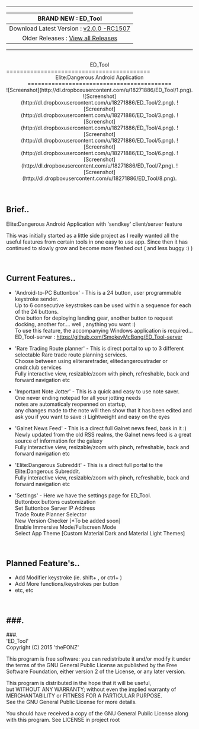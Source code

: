 -------
| BRAND NEW :  ED_Tool |
| :------------: |
| Download Latest Version :  [ v2.0.0 -RC1507 ](https://github.com/SmokeyMcBong/ED_Tool/releases/tag/v2.0.0-RC15%2F07) |
| Older Releases : [ View all Releases ](https://github.com/SmokeyMcBong/ED_Tool/releases) |

-------
<br />  

<center>ED_Tool</center>
==========================================
<center>Elite:Dangerous Android Application</center>

<center>==========================================</center>

<center>![Screenshot](http://dl.dropboxusercontent.com/u/18271886/ED_Tool/1.png).
![Screenshot]
(http://dl.dropboxusercontent.com/u/18271886/ED_Tool/2.png).
![Screenshot]
(http://dl.dropboxusercontent.com/u/18271886/ED_Tool/3.png).
![Screenshot]
(http://dl.dropboxusercontent.com/u/18271886/ED_Tool/4.png).
![Screenshot]
(http://dl.dropboxusercontent.com/u/18271886/ED_Tool/5.png).
![Screenshot]
(http://dl.dropboxusercontent.com/u/18271886/ED_Tool/6.png).
![Screenshot]
(http://dl.dropboxusercontent.com/u/18271886/ED_Tool/7.png).
![Screenshot]
(http://dl.dropboxusercontent.com/u/18271886/ED_Tool/8.png).</center>


<br />
<br />

Brief..
------------

Elite:Dangerous Android Application with 'sendkey' client/server feature

This was initially started as a little side project as I really wanted all the useful
features from certain tools in one easy to use app.
Since then it has continued to slowly grow and become more fleshed out ( and less buggy :) )

<br />

Current Features..
------------
* 'Android-to-PC Buttonbox' - This is a 24 button, user programmable keystroke sender.   
Up to 6 consecutive keystrokes can be used within a sequence for each of the 24 buttons.   
One button for deploying landing gear, another button to request docking, another for.... well , anything you want :)   
To use this feature, the accompanying Windows application is required... ED_Tool-server : https://github.com/SmokeyMcBong/ED_Tool-server 
 

* 'Rare Trading Route planner' - This is direct portal to up to 3 different selectable Rare trade route planning services.  
Choose between using eliteraretrader, elitedangeroustrader or cmdr.club services  
Fully interactive view, resizable/zoom with pinch, refreshable, back and forward navigation etc


* 'Important Note Jotter' - This is a quick and easy to use note saver.  
One never ending notepad for all your jotting needs   
notes are automaticaly reopenned on startup,  
any changes made to the note will then show that it has been edited and ask you if you want to save :)
Lightweight and easy on the eyes   


* 'Galnet News Feed' - This is a direct full Galnet news feed, bask in it :)  
Newly updated from the old RSS realms, the Galnet news feed is a great source of information for the galaxy  
Fully interactive view, resizable/zoom with pinch, refreshable, back and forward navigation etc


* 'Elite:Dangerous Subreddit' - This is a direct full portal to the Elite:Dangerous Subreddit.  
Fully interactive view, resizable/zoom with pinch, refreshable, back and forward navigation etc 


* 'Settings' - Here we have the settings page for ED_Tool.  
Buttonbox buttons customization  
Set Buttonbox Server IP Address  
Trade Route Planner Selector  
New Version Checker [*To be added soon]  
Enable Immersive Mode/Fullscreen Mode  
Select App Theme [Custom Material Dark and Material Light Themes]  


<br />

Planned Feature's..
------------
* Add Modifier keystroke (ie. shift+ , or ctrl+ )
* Add More functions/keystrokes per button
* etc, etc


<br />

###.
-------
###.
<br />
'ED_Tool'  
Copyright (C) 2015  'theFONZ'

This program is free software: you can redistribute it and/or modify
it under the terms of the GNU General Public License as published by
the Free Software Foundation, either version 2 of the License, or
any later version.

This program is distributed in the hope that it will be useful,  
but WITHOUT ANY WARRANTY; without even the implied warranty of  
MERCHANTABILITY or FITNESS FOR A PARTICULAR PURPOSE.  
See the GNU General Public License for more details.  

You should have received a copy of the GNU General Public License
along with this program. See LICENSE in project root
